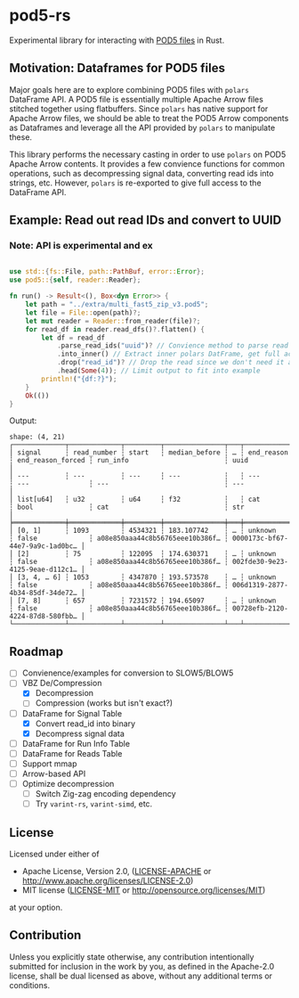 # pod5-rs

Experimental library for interacting with [POD5 files](https://github.com/nanoporetech/pod5-file-format) in Rust.

## Motivation: Dataframes for POD5 files

Major goals here are to explore combining POD5 files with `polars` DataFrame API. A POD5 file is essentially multiple Apache Arrow files stitched together using flatbuffers. Since `polars` has native support for Apache Arrow files, we should be able to treat the POD5 Arrow components as Dataframes and leverage all the API provided by `polars` to manipulate these.

This library performs the necessary casting in order to use `polars` on POD5 Apache Arrow contents. It provides a few convience functions for common operations, such as decompressing signal data, converting read ids into strings, etc. However, `polars` is re-exported to give full access to the DataFrame API.

## Example: Read out read IDs and convert to UUID

### Note: API is experimental and ex

```rust

use std::{fs::File, path::PathBuf, error::Error};
use pod5::{self, reader::Reader};

fn run() -> Result<(), Box<dyn Error>> {
    let path = "../extra/multi_fast5_zip_v3.pod5";
    let file = File::open(path)?;
    let mut reader = Reader::from_reader(file)?;
    for read_df in reader.read_dfs()?.flatten() {
        let df = read_df
            .parse_read_ids("uuid")? // Convience method to parse read ID bytes into UUID
            .into_inner() // Extract inner polars DatFrame, get full access to API
            .drop("read_id")? // Drop the read since we don't need it anymore
            .head(Some(4)); // Limit output to fit into example
        println!("{df:?}");
    }
    Ok(())
}
```

Output:

```text
shape: (4, 21)
┌─────────────┬─────────────┬─────────┬───────────────┬───┬────────────┬───────────────────┬─────────────────────────────────┬─────────────────────────────────┐
│ signal      ┆ read_number ┆ start   ┆ median_before ┆ … ┆ end_reason ┆ end_reason_forced ┆ run_info                        ┆ uuid                            │
│ ---         ┆ ---         ┆ ---     ┆ ---           ┆   ┆ ---        ┆ ---               ┆ ---                             ┆ ---                             │
│ list[u64]   ┆ u32         ┆ u64     ┆ f32           ┆   ┆ cat        ┆ bool              ┆ cat                             ┆ str                             │
╞═════════════╪═════════════╪═════════╪═══════════════╪═══╪════════════╪═══════════════════╪═════════════════════════════════╪═════════════════════════════════╡
│ [0, 1]      ┆ 1093        ┆ 4534321 ┆ 183.107742    ┆ … ┆ unknown    ┆ false             ┆ a08e850aaa44c8b56765eee10b386f… ┆ 0000173c-bf67-44e7-9a9c-1ad0bc… │
│ [2]         ┆ 75          ┆ 122095  ┆ 174.630371    ┆ … ┆ unknown    ┆ false             ┆ a08e850aaa44c8b56765eee10b386f… ┆ 002fde30-9e23-4125-9eae-d112c1… │
│ [3, 4, … 6] ┆ 1053        ┆ 4347870 ┆ 193.573578    ┆ … ┆ unknown    ┆ false             ┆ a08e850aaa44c8b56765eee10b386f… ┆ 006d1319-2877-4b34-85df-34de72… │
│ [7, 8]      ┆ 657         ┆ 7231572 ┆ 194.65097     ┆ … ┆ unknown    ┆ false             ┆ a08e850aaa44c8b56765eee10b386f… ┆ 00728efb-2120-4224-87d8-580fbb… │
└─────────────┴─────────────┴─────────┴───────────────┴───┴────────────┴───────────────────┴─────────────────────────────────┴─────────────────────────────────┘
```

## Roadmap

- [ ] Convienence/examples for conversion to SLOW5/BLOW5
- [ ] VBZ De/Compression
  - [x] Decompression
  - [ ] Compression (works but isn't exact?)
- [ ] DataFrame for Signal Table
  - [x] Convert read_id into binary
  - [x] Decompress signal data
- [ ] DataFrame for Run Info Table
- [ ] DataFrame for Reads Table
- [ ] Support mmap
- [ ] Arrow-based API
- [ ] Optimize decompression
  - [ ] Switch Zig-zag encoding dependency
  - [ ] Try `varint-rs`, `varint-simd`, etc.

## License

Licensed under either of

- Apache License, Version 2.0, ([LICENSE-APACHE](LICENSE-APACHE) or <http://www.apache.org/licenses/LICENSE-2.0>)
- MIT license ([LICENSE-MIT](LICENSE-MIT) or <http://opensource.org/licenses/MIT>)

at your option.

## Contribution

Unless you explicitly state otherwise, any contribution intentionally submitted
for inclusion in the work by you, as defined in the Apache-2.0 license, shall be
dual licensed as above, without any additional terms or conditions.
